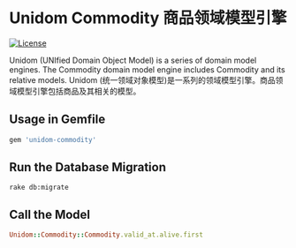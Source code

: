 # Unidom Commodity 商品领域模型引擎

[![License](https://img.shields.io/badge/license-MIT-green.svg)](http://opensource.org/licenses/MIT)

Unidom (UNIfied Domain Object Model) is a series of domain model engines. The Commodity domain model engine includes Commodity and its relative models.
Unidom (统一领域对象模型)是一系列的领域模型引擎。商品领域模型引擎包括商品及其相关的模型。

## Usage in Gemfile
```ruby
gem 'unidom-commodity'
```

## Run the Database Migration
```shell
rake db:migrate
```

## Call the Model
```ruby
Unidom::Commodity::Commodity.valid_at.alive.first
```
